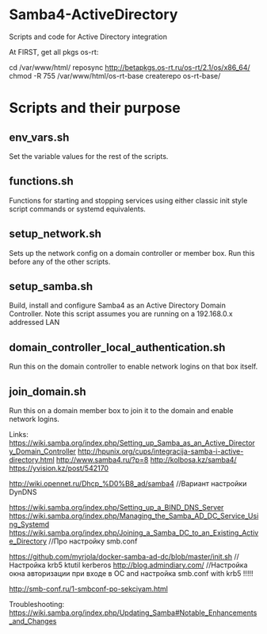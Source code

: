 # Samba4-ActiveDirectory
Scripts and code for Active Directory integration

At FIRST, get all pkgs os-rt:

cd /var/www/html/
reposync http://betapkgs.os-rt.ru/os-rt/2.1/os/x86_64/
chmod -R 755 /var/www/html/os-rt-base
createrepo os-rt-base/

Scripts and their purpose
=========================
env_vars.sh
-----------
Set the variable values for the rest of the scripts.

functions.sh
------------
Functions for starting and stopping services using either
classic init style script commands or systemd equivalents.

setup_network.sh
----------------
Sets up the network config on a domain controller or member box.
Run this before any of the other scripts.

setup_samba.sh
--------------
Build, install and configure Samba4 as an Active Directory Domain Controller.
Note this script assumes you are running on a 192.168.0.x addressed LAN	

domain_controller_local_authentication.sh
-----------------------------------------
Run this on the domain controller to enable network logins on that box itself.

join_domain.sh
--------------
Run this on a domain member box to join it to the domain and enable network logins.

Links:
https://wiki.samba.org/index.php/Setting_up_Samba_as_an_Active_Directory_Domain_Controller
http://hpunix.org/cups/integracija-samba-i-active-directory.html
http://www.samba4.ru/?p=8
http://kolbosa.kz/samba4/
https://yvision.kz/post/542170

http://wiki.opennet.ru/Dhcp_%D0%B8_ad/samba4  //Вариант настройки DynDNS

https://wiki.samba.org/index.php/Setting_up_a_BIND_DNS_Server
https://wiki.samba.org/index.php/Managing_the_Samba_AD_DC_Service_Using_Systemd
https://wiki.samba.org/index.php/Joining_a_Samba_DC_to_an_Existing_Active_Directory //Про настройку smb.conf

https://github.com/myrjola/docker-samba-ad-dc/blob/master/init.sh //Настройка krb5 ktutil kerberos
http://blog.admindiary.com/  //Настройка окна авторизации при входе в ОС and настройка smb.conf with krb5 !!!!!

http://smb-conf.ru/1-smbconf-po-sekciyam.html

Troubleshooting:
https://wiki.samba.org/index.php/Updating_Samba#Notable_Enhancements_and_Changes